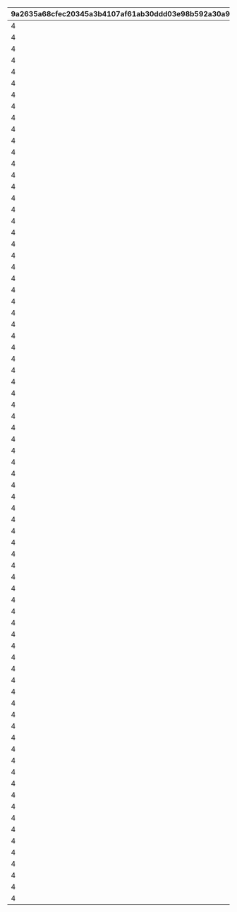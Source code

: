 |9a2635a68cfec20345a3b4107af61ab30ddd03e98b592a30a9e02e63a5efadb3|5057e66d2d03ca3cccb3ac8ff13f1edf06b5ee3619d283d92a1518c97400583c|1aeba6c79183d9d44d41d9a6a4a895fb16345cac598f43cafa46654be9e696c2|f1f8661873b56bdbc9fd5594a870abdc52779ff7b332acc5cc05a1d7b45a29ee|6327ff74fc870cc62e8a8d9c5229162639da5e25d8ed1e77c76a4c00db0b82b5|104d8503a0682151e57a9e7819cf4a39285e0fd864b6c0c8e888b065f09adbd6|1a47557370fbf8ac3efd8cc1688a3db8f14757770afd0dc282823e27b2e91d0c|553315d2412718fcdd7a57e11e1fab0707d5015a6619edf7038562365ebe2367|
| --- | --- | --- | --- | --- | --- | --- | --- |
|4|111|3|2|1|104|5|200|
|4|211|3|2|1|14|5|2|
|4|311|3|2|1|103|5|2|
|4|411|3|2|1|102|5|2|
|4|511|3|2|1|104|5|200|
|4|611|3|2|1|1|5|250|
|4|711|3|2|1|101|5|3|
|4|811|3|2|1|100|5|3|
|4|911|3|2|1|104|5|200|
|4|1011|3|2|1|1|5|250|
|4|1111|3|2|1|3|5|250|
|4|1112|3|2|1|5|5|250|
|4|1211|3|2|1|6|5|150|
|4|1212|3|2|1|7|5|150|
|4|1311|3|2|1|104|5|200|
|4|1411|3|2|1|103|5|2|
|4|1511|3|2|1|102|5|2|
|4|1611|3|2|1|1|5|250|
|4|1711|3|2|1|104|5|200|
|4|1811|3|2|1|2|5|500|
|4|1812|3|2|1|4|5|500|
|4|1911|3|2|1|101|5|3|
|4|2011|3|2|1|100|5|3|
|4|2111|3|2|1|104|5|200|
|4|2211|3|2|1|1|5|250|
|4|2311|3|2|1|100|5|3|
|4|2411|3|2|1|101|5|3|
|4|2511|3|2|1|104|5|200|
|4|2611|3|2|1|2|5|500|
|4|2612|3|2|1|4|5|500|
|4|2711|3|2|1|6|5|150|
|4|2712|3|2|1|7|5|150|
|4|2811|3|2|1|2|5|500|
|4|2812|3|2|1|4|5|500|
|4|2911|3|2|1|104|5|200|
|4|3011|3|2|1|3|5|250|
|4|3012|3|2|1|5|5|250|
|4|3111|3|2|1|100|5|3|
|4|3211|3|2|1|101|5|3|
|4|3311|3|2|1|104|5|200|
|4|3411|3|2|1|100|5|2|
|4|3511|3|2|1|104|5|200|
|4|3611|3|2|1|103|5|1|
|4|3711|3|2|1|102|5|1|
|4|3811|3|2|1|2|5|250|
|4|3812|3|2|1|4|5|250|
|4|3911|3|2|1|102|5|1|
|4|4011|3|2|1|104|5|200|
|4|4111|3|2|1|100|5|2|
|4|4211|3|2|1|6|5|150|
|4|4212|3|2|1|7|5|150|
|4|4311|3|2|1|104|5|200|
|4|4411|3|2|1|103|5|1|
|4|4511|3|2|1|104|5|200|
|4|4611|3|2|1|101|5|2|
|4|4711|3|2|1|102|5|1|
|4|4811|3|2|1|104|5|200|
|4|4911|3|2|1|103|5|1|
|4|5011|3|2|1|104|5|200|
|4|5111|3|2|1|101|5|2|
|4|5211|3|2|1|102|5|1|
|4|5311|3|2|1|104|5|200|
|4|5411|3|2|1|6|5|150|
|4|5412|3|2|1|7|5|150|
|4|5511|3|2|1|103|5|1|
|4|5611|3|2|1|104|5|200|
|4|5711|3|2|1|100|5|2|
|4|5811|3|2|1|101|5|2|
|4|5911|3|2|1|103|5|1|
|4|6011|3|2|1|104|5|200|
|4|6111|3|2|1|102|5|1|
|4|6211|3|2|1|2|5|250|
|4|6212|3|2|1|4|5|250|
|4|6311|3|2|1|104|5|200|
|4|6411|3|2|1|103|5|1|
|4|6511|3|2|1|102|5|1|
|4|6611|3|2|1|104|5|200|